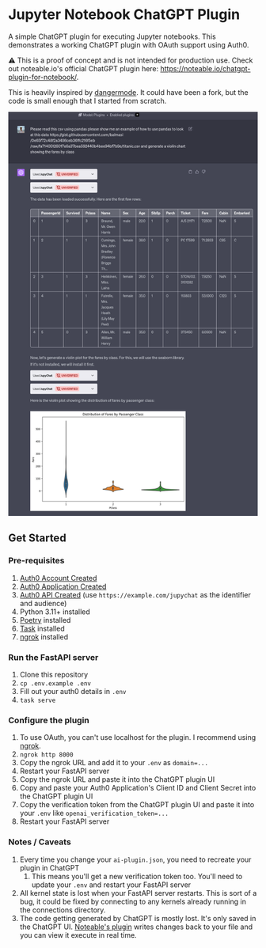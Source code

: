 # Jupyter Notebook ChatGPT Plugin

A simple ChatGPT plugin for executing Jupyter notebooks. This demonstrates a
working ChatGPT plugin with OAuth support using Auth0.

:warning: This is a proof of concept and is not intended for production use.
Check out noteable.io's official ChatGPT plugin here:
https://noteable.io/chatgpt-plugin-for-notebook/.

This is heavily inspired by [dangermode](https://github.com/rgbkrk/dangermode).
It could have been a fork, but the code is small enough that I started from scratch.

![example](.github/assets/example.png)

## Get Started

### Pre-requisites

1. [Auth0 Account Created](docs/Auth0.md#create-an-auth0-account)
2. [Auth0 Application Created](docs/Auth0.md#create-an-auth0-application)
3. [Auth0 API Created](docs/Auth0.md#create-an-api) (use `https://example.com/jupychat` as the identifier and audience)
4. Python 3.11+ installed
5. [Poetry](https://python-poetry.org/) installed
6. [Task](https://taskfile.dev/) installed
7. [ngrok](https://ngrok.com) installed

### Run the FastAPI server

1. Clone this repository
2. `cp .env.example .env`
3. Fill out your auth0 details in `.env`
4. `task serve`

### Configure the plugin

1. To use OAuth, you can't use localhost for the plugin. I recommend using [ngrok](https://ngrok.com).
2. `ngrok http 8000`
3. Copy the ngrok URL and add it to your `.env` as `domain=...`
4. Restart your FastAPI server
5. Copy the ngrok URL and paste it into the ChatGPT plugin UI
6. Copy and paste your Auth0 Application's Client ID and Client Secret into the ChatGPT plugin UI
7. Copy the verification token from the ChatGPT plugin UI and paste it into your `.env` like `openai_verification_token=...`
8. Restart your FastAPI server

### Notes / Caveats

1. Every time you change your `ai-plugin.json`, you need to recreate your plugin in ChatGPT
   1. This means you'll get a new verification token too. You'll need to update your `.env` and restart your FastAPI server
2. All kernel state is lost when your FastAPI server restarts. This is sort of a bug, it could be fixed by connecting to any kernels already running in the connections directory.
3. The code getting generated by ChatGPT is mostly lost. It's only saved in the ChatGPT UI. [Noteable's plugin](https://noteable.io/chatgpt-plugin-for-notebook/) writes changes back to your file and you can view it execute in real time.
